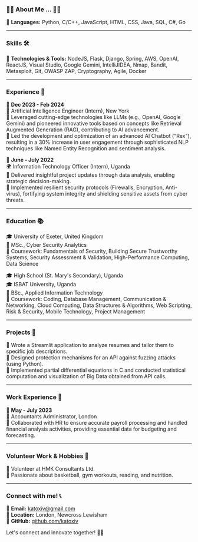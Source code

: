 ### 👨‍💻 About Me ... 👨‍💻

🔹 **Languages:** Python, C/C++, JavaScript, HTML, CSS, Java, SQL, C#, Go

---

### **Skills 🛠️**

🔹 **Technologies & Tools:** NodeJS, Flask, Django, Spring, AWS, OpenAI, ReactJS, Visual Studio, Google Gemini, IntelliJIDEA, Nmap, Bandit, Metasploit, Git, OWASP ZAP, Cryptography, Agile, Docker

---

### **Experience 🚀**

📅 **Dec 2023 - Feb 2024**  
🌆 Artificial Intelligence Engineer (Intern), New York  
🔸 Leveraged cutting-edge technologies like LLMs (e.g., OpenAI, Google Gemini) and pioneered innovative tools based on concepts like Retrieval Augmented Generation (RAG), contributing to AI advancement.  
🔸 Led the development and optimization of an advanced AI Chatbot ("Rex"), resulting in a 30% increase in user engagement through sophisticated NLP techniques like Named Entity Recognition and sentiment analysis.

📅 **June - July 2022**  
🌍 Information Technology Officer (Intern), Uganda  
🔸 Delivered insightful project updates through data analysis, enabling strategic decision-making.  
🔸 Implemented resilient security protocols (Firewalls, Encryption, Anti-virus), fortifying system integrity and shielding sensitive assets from cyber threats.

---

### **Education 📚**

🎓 University of Exeter, United Kingdom  
🔹 MSc., Cyber Security Analytics  
📝 Coursework: Fundamentals of Security, Building Secure Trustworthy Systems, Security Assessment & Validation, High-Performance Computing, Data Science

🎓 High School (St. Mary's Secondary), Uganda  
🎓 ISBAT University, Uganda  
🔹 BSc., Applied Information Technology  
📝 Coursework: Coding, Database Management, Communication & Networking, Cloud Computing, Data Structures & Algorithms, Web Scripting, Risk & Security, Mobile Technology, Project Management

---

### **Projects 💼**

🔹 Wrote a Streamlit application to analyze resumes and tailor them to specific job descriptions.  
🔹 Designed protection mechanisms for an API against fuzzing attacks (using Python).  
🔹 Implemented partial differential equations in C and conducted statistical computation and visualization of Big Data obtained from API calls.

---

### **Work Experience 💼**

📅 **May - July 2023**  
🏢 Accountants Administrator, London  
🔸 Collaborated with HR to ensure accurate payroll processing and handled financial analysis activities, providing essential data for budgeting and forecasting.

---

### **Volunteer Work & Hobbies 🌟**

🔹 Volunteer at HMK Consultants Ltd.  
🔹 Passionate about basketball, gym workouts, reading, and nutrition.

---

### **Connect with me! 📞**

📧 **Email:** katoxiv@gmail.com  
📍 **Location:** London, Newcross Lewisham  
🔗 **GitHub:** [github.com/katoxiv](https://github.com/katoxiv)

Let's connect and innovate together! 💼✨
